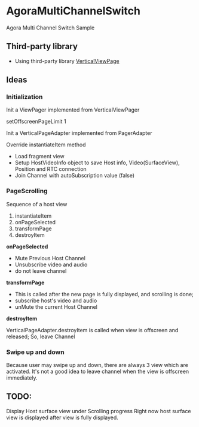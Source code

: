 # AgoraMultiChannelSwitch
Agora Multi Channel Switch Sample

## Third-party library
* Using third-party library [VerticalViewPage](https://github.com/castorflex/VerticalViewPage)

## Ideas

### Initialization
Init a ViewPager implemented from VerticalViewPager

setOffscreenPageLimit 1

Init a VerticalPageAdapter implemented from PagerAdapter 

Override instantiateItem method
* Load fragment view
* Setup HostVideoInfo object to save Host info, Video(SurfaceView), Position and RTC connection
* Join Channel with autoSubscription value (false)

### PageScrolling

Sequence of a host view

1. instantiateItem
2. onPageSelected
3. transformPage
4. destroyItem

**onPageSelected**

- Mute Previous Host Channel
- Unsubscribe video and audio
- do not leave channel

**transformPage**

- This is called after the new page is fully displayed, and scrolling is done;
- subscribe host's video and audio
- unMute the current Host Channel

**destroyItem**

VerticalPageAdapter.destroyItem is called when view is offscreen and released;
So, leave Channel


### Swipe up and down
Because user may swipe up and down, there are always 3 view which are activated.
It's not a good idea to leave channel when the view is offscreen immediately.

## TODO:
Display Host surface view under Scrolling progress
Right now host surface view is displayed after view is fully displayed.


